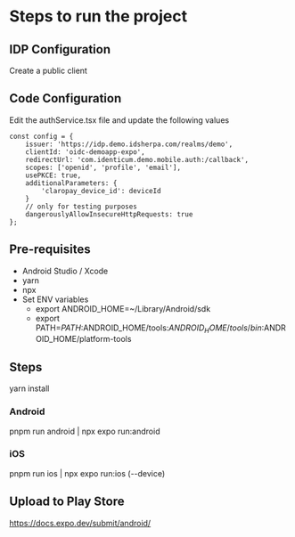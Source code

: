 # Steps to run the project

## IDP Configuration

Create a public client

## Code Configuration

Edit the authService.tsx file and update the following values
    
```
const config = {
    issuer: 'https://idp.demo.idsherpa.com/realms/demo',
    clientId: 'oidc-demoapp-expo',
    redirectUrl: 'com.identicum.demo.mobile.auth:/callback',
    scopes: ['openid', 'profile', 'email'],
    usePKCE: true,
    additionalParameters: {
        'claropay_device_id': deviceId
    }
    // only for testing purposes
    dangerouslyAllowInsecureHttpRequests: true
};
```

## Pre-requisites 
- Android Studio / Xcode
- yarn
- npx
- Set ENV variables 
  - export ANDROID_HOME=~/Library/Android/sdk
  - export PATH=$PATH:$ANDROID_HOME/tools:$ANDROID_HOME/tools/bin:$ANDROID_HOME/platform-tools


## Steps 
yarn install

### Android 
pnpm run android | npx expo run:android

### iOS 
pnpm run ios | npx expo run:ios (--device)


## Upload to Play Store 

https://docs.expo.dev/submit/android/